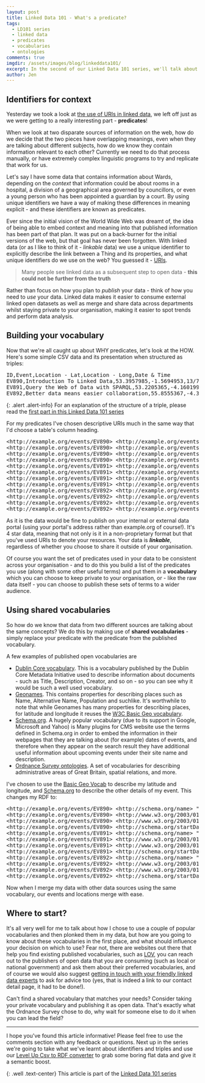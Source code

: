 ```yaml
---
layout: post
title: Linked Data 101 - What's a predicate?
tags:
  - LD101 series
  - linked data
  - predicates
  - vocabularies
  - ontologies
comments: true
imgdir:	/assets/images/blog/linkeddata101/
excerpt: In the second of our Linked Data 101 series, we'll talk about predicates and how shared vocabularies make published data more reusable.
author: Jen
---
```


Identifiers for context
-----

Yesterday we took a look at [the use of URIs in linked data](/blog/2016/02/16/linked-data-101-identifiers.html), we left off just as we were getting to a really interesting part - **predicates**! 

When we look at two disparate sources of information on the web, how do we decide that the two pieces have overlapping meanings, even when they are talking about different subjects, how do we know they contain information relevant to each other? Currently we need to do that process manually, or have extremely complex linguistic programs to try and replicate that work for us. 

Let's say I have some data that contains information about Wards, depending on the *context* that information could be about rooms in a hospital, a division of a geographical area governed by councillors, or even a young person who has been appointed a guardian by a court. By using unique identifiers we have a way of making these differences in meaning explicit - and these identifiers are known as predicates.

Ever since the initial vision of the World Wide Web was dreamt of, the idea of being able to embed context and meaning into that published information has been part of that plan. It was put on a back-burner for the initial versions of the web, but that goal has never been forgotten. With linked data (or as I like to think of it - *linkable* data) we use a unique identifier to explicitly describe the link between a Thing and its properties, and what unique identifiers do we use on the web? You guessed it - [URIs](/blog/2016/02/16/linked-data-101-identifiers.html). 

> Many people see linked data as a subsequent step to open data - **this could not be further from the truth**

Rather than focus on how you plan to *publish* your data - think of how you need to *use* your data. Linked data makes it easier to consume external linked open datasets as well as merge and share data across departments whilst staying private to your organisation, making it easier to spot trends and perform data analysis.


Building your vocabulary
-----

Now that we're all caught up about WHY predicates, let's look at the HOW. Here's some simple CSV data and its presentation when structured as triples: 

<pre>
ID,Event,Location - Lat,Location - Long,Date & Time
EV890,Introduction To Linked Data,53.3957985,-1.5694953,13/7/2016 11:00:00 AM
EV891,Query the Web of Data with SPARQL,53.2205365,-4.1601993,20/4/2016 7:00:00 PM
EV892,Better data means easier collaboration,55.8555367,-4.3024977,3/8/2016 6:30:00 PM
</pre> 

{: .alert .alert-info}
For an explanation of the structure of a triple, please read the [first part in this Linked Data 101 series](/blog/2016/02/16/linked-data-101-identifiers.html)

For my predicates I've chosen descriptive URIs much in the same way that I'd choose a table's column heading.

<pre>
&lt;http://example.org/events/EV890&gt; &lt;http://example.org/events/title&gt; "Introduction To Linked Data" .
&lt;http://example.org/events/EV890&gt; &lt;http://example.org/events/latitude&gt; "53.3957985" .
&lt;http://example.org/events/EV890&gt; &lt;http://example.org/events/longitude&gt; "-1.5694953" .
&lt;http://example.org/events/EV890&gt; &lt;http://example.org/events/date&gt; "2016-07-13T11:00:00.0000000+00:00"^^&lt;http://www.w3.org/2001/XMLSchema#dateTime&gt; .
&lt;http://example.org/events/EV891&gt; &lt;http://example.org/events/title&gt; "Query the Web of Data with SPARQL" .
&lt;http://example.org/events/EV891&gt; &lt;http://example.org/events/latitude&gt; "53.2205365" .
&lt;http://example.org/events/EV891&gt; &lt;http://example.org/events/longitude&gt; "-4.1601993" .
&lt;http://example.org/events/EV891&gt; &lt;http://example.org/events/date&gt; "2016-04-20T19:00:00.0000000+00:00"^^&lt;http://www.w3.org/2001/XMLSchema#dateTime&gt; .
&lt;http://example.org/events/EV892&gt; &lt;http://example.org/events/title&gt; "Better data means easier collaboration" .
&lt;http://example.org/events/EV892&gt; &lt;http://example.org/events/latitude&gt; "55.8555367" .
&lt;http://example.org/events/EV892&gt; &lt;http://example.org/events/longitude&gt; "-4.3024977" .
&lt;http://example.org/events/EV892&gt; &lt;http://example.org/events/date&gt; "2016-08-03T18:30:00.0000000+00:00"^^&lt;http://www.w3.org/2001/XMLSchema#dateTime&gt; .
</pre>

As it is the data would be fine to publish on your internal or external data portal (using your portal's address rather than example.org of course!). It's 4 star data, meaning that not only is it in a non-proprietary format but that you've used URIs to denote your resources. Your data is ***linkable***, regardless of whether you choose to share it outside of your organisation. 

Of course you want the set of predicates used in your data to be consistent across your organisation - and to do this you build a list of the predicates you use (along with some other useful terms) and put them in a **vocabulary** which you can choose to keep private to your organisation, or - like the raw data itself - you can choose to publish these sets of terms to a wider audience.

Using shared vocabularies
----

So how do we know that data from two different sources are talking about the same concepts? We do this by making use of **shared vocabularies** - simply replace your predicate with the predicate from the published vocabulary. 

A few examples of published open vocabularies are 

 -  [Dublin Core vocabulary](http://semanticweb.org/wiki/Dublin_Core). This is a vocabulary published by the Dublin Core Metadata Initiative used to describe information about documents - such as Title, Description, Creator, and so on - so you can see why it would be such a well used vocabulary. 
 -  [Geonames](http://www.geonames.org/ontology/documentation.html). This contains properties for describing places such as Name, Alternative Name, Population and suchlike. It's worthwhile to note that while Geonames has many properties for describing places, for latitude and longitude it reuses the [W3C Basic Geo vocabulary](https://www.w3.org/2003/01/geo/). 
 -  [Schema.org](http://schema.org). A hugely popular vocabulary (due to its support in Google, Microsoft and Yahoo) is  Many plugins for CMS website use the terms defined in Schema.org in order to embed the information in their webpages that they are talking about (for example) dates of events, and therefore when they appear on the search result they have additional useful information about upcoming events under their site name and description.
 -  [Ordnance Survey ontologies](http://data.ordnancesurvey.co.uk/ontology). A set of vocabularies for describing administrative areas of Great Britain, spatial relations, and more. 

I've chosen to use the [Basic Geo Vocab](https://www.w3.org/2003/01/geo/) to describe my latitude and longitude, and [Schema.org](https://schema.org/Event) to describe the other details of my event. This changes my RDF to:

<pre>
&lt;http://example.org/events/EV890&gt; &lt;http://schema.org/name&gt; "Introduction To Linked Data" .
&lt;http://example.org/events/EV890&gt; &lt;http://www.w3.org/2003/01/geo/wgs84_pos#lat&gt; "53.3957985" .
&lt;http://example.org/events/EV890&gt; &lt;http://www.w3.org/2003/01/geo/wgs84_pos#long&gt; "-1.5694953" .
&lt;http://example.org/events/EV890&gt; &lt;http://schema.org/startDate&gt; "2016-07-13T11:00:00.0000000+00:00"^^&lt;http://www.w3.org/2001/XMLSchema#dateTime&gt; .
&lt;http://example.org/events/EV891&gt; &lt;http://schema.org/name&gt; "Query the Web of Data with SPARQL" .
&lt;http://example.org/events/EV891&gt; &lt;http://www.w3.org/2003/01/geo/wgs84_pos#lat&gt; "53.2205365" .
&lt;http://example.org/events/EV891&gt; &lt;http://www.w3.org/2003/01/geo/wgs84_pos#long&gt; "-4.1601993" .
&lt;http://example.org/events/EV891&gt; &lt;http://schema.org/startDate&gt; "2016-04-20T19:00:00.0000000+00:00"^^&lt;http://www.w3.org/2001/XMLSchema#dateTime&gt; .
&lt;http://example.org/events/EV892&gt; &lt;http://schema.org/name&gt; "Better data means easier collaboration" .
&lt;http://example.org/events/EV892&gt; &lt;http://www.w3.org/2003/01/geo/wgs84_pos#lat&gt; "55.8555367" .
&lt;http://example.org/events/EV892&gt; &lt;http://www.w3.org/2003/01/geo/wgs84_pos#long&gt; "-4.3024977" .
&lt;http://example.org/events/EV892&gt; &lt;http://schema.org/startDate&gt; "2016-08-03T18:30:00.0000000+00:00"^^&lt;http://www.w3.org/2001/XMLSchema#dateTime&gt; .
</pre>

Now when I merge my data with other data sources using the same vocabulary, our events and locations merge with ease.

Where to start?
------

It's all very well for me to talk about how I chose to use a couple of popular vocabularies and then plonked them in my data, but how are you going to know about these vocabularies in the first place, and what should influence your decision on which to use? Fear not, there are websites out there that help you find existing published vocabularies, such as [LOV](http://lov.okfn.org/dataset/lov), you can reach out to the publishers of open data that you are consuming (such as local or national government) and ask them about their preferred vocabularies, and of course we would also suggest [getting in touch with your friendly linked data experts](http://networkedplanet.com/#contact) to ask for advice too (yes, that is indeed a link to our contact detail page, it had to be done!). 

Can't find a shared vocabulary that matches your needs? Consider taking your private vocabulary and publishing it as open data. That's exactly what the Ordnance Survey chose to do, why wait for someone else to do it when you can lead the field?

----------

I hope you've found this article informative! Please feel free to use the comments section with any feedback or questions. Next up in the series we're going to take what we've learnt about identifiers and triples and use our [Level Up Csv to RDF converter](http://levelup.networkedplanet.com) to grab some boring flat data and give it a semantic boost. 

{: .well .text-center}
This article is part of the [Linked Data 101 series](/blog/tags/ld101-series/)






